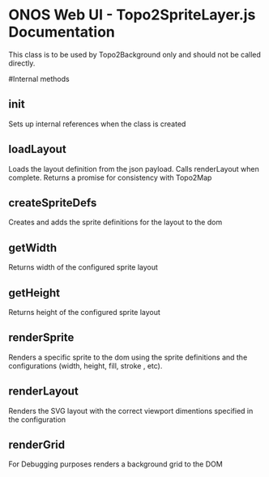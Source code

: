 ONOS Web UI - Topo2SpriteLayer.js Documentation
====================================

This class is to be used by Topo2Background only and should not be called directly.

#Internal methods
## init
Sets up internal references when the class is created

## loadLayout
Loads the layout definition from the json payload.
Calls renderLayout when complete.
Returns a promise for consistency with Topo2Map

## createSpriteDefs
Creates and adds the sprite definitions for the layout to the dom

## getWidth
Returns width of the configured sprite layout

## getHeight
Returns height of the configured sprite layout

## renderSprite
Renders a specific sprite to the dom using the sprite definitions
and the configurations (width, height, fill, stroke , etc).

## renderLayout
Renders the SVG layout with the correct viewport dimentions
specified in the configuration

## renderGrid
For Debugging purposes renders a background grid to the DOM